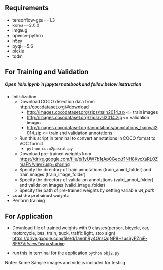 ## Requirements
 - tensorflow-gpu==1.3
 - keras==2.0.8
 - imgaug
 - opencv-python
 - h5py
 - pyqt==5.6
 - pickle
 - tqdm


## For Training and Validation
#####   Open Yolo.ipynb in jupyter notebook and follow below instruction

+ Initialization
    + Download COCO detection data from http://cocodataset.org/#download
        + http://images.cocodataset.org/zips/train2014.zip <= train images
        + http://images.cocodataset.org/zips/val2014.zip <= validation images
        + http://images.cocodataset.org/annotations/annotations_trainval2014.zip <= train and validation annotations
    + Run this script in terminal to convert annotations in COCO format to VOC format
        + ```python coco2pascal.py```
    + Download pre-trained weights from https://drive.google.com/file/d/1yUW7b1gAp0GecJf1NH8KvcXaRL0ZmaFN/view?usp=sharing
    + Specify the directory of train annotations (train_annot_folder) and train images (train_image_folder)
    + Specify the directory of validation annotations (valid_annot_folder) and validation images (valid_image_folder)
    + Specity the path of pre-trained weights by setting variable *wt_path*
+ Load the pretrained weights
+ Perform training 


## For Application
 - Download file of trained weights with 9 classes(person, bicycle, car, motorcycle, bus, train, truck, traffic light, stop sign)
https://drive.google.com/file/d/1aAqhRy4OnaQgNP8HausSyPZmF-8E57Vj/view?usp=sharing

 - run this in terminal for the application
```python obj2.py```



Note:: Some Sample images and videos included for testing